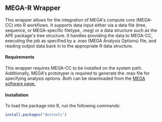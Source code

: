 ## MEGA-R Wrapper

This wrapper allows for the integration of MEGA's compute core (MEGA-CC) into R workflows. It supports data input either via a data file (tree, sequence, or MEGA-specific filetype, .meg) or a data structure such as the APE package's tree structure. It handles providing the data to MEGA-CC, executing the job as specified by a .mao (MEGA Analysis Options) file, and reading output data back in to the appropriate R data structure.

#### Requirements
This wrapper requires MEGA-CC to be installed on the system path. Additionally, MEGA's prototyper is required to generate the .mao file for specifying analysis options. Both can be downloaded from the [MEGA software page.](megasoftware.net)

#### Installation
To load the package into R, run the following commands:

```R
install.packages("devtools")
```

